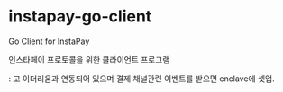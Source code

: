 # instapay-go-client


Go Client for InstaPay

인스타페이 프로토콜을 위한 클라이언트 프로그램

: 고 이더리움과 연동되어 있으며 결제 채널관련 이벤트를 받으면 enclave에 셋업.
